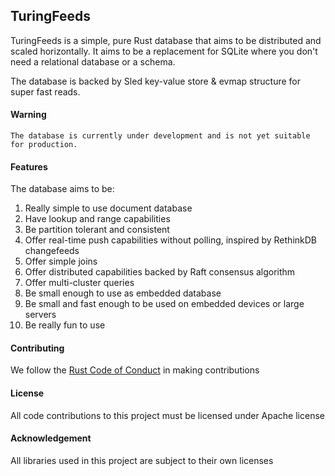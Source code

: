 ## TuringFeeds

TuringFeeds is a simple, pure Rust database that aims to be distributed and scaled horizontally. It aims to be a replacement for SQLite where you don't need a relational database or a schema. 

The database is backed by Sled key-value store & evmap structure for super fast reads.

#### **Warning** 

```
The database is currently under development and is not yet suitable for production.
```

#### Features

The database aims to be:

1. Really simple to use document database
2. Have lookup and range capabilities
3. Be partition tolerant and consistent
4. Offer real-time push capabilities without polling, inspired by RethinkDB changefeeds
5. Offer simple joins
6. Offer distributed capabilities backed by Raft consensus algorithm
7. Offer multi-cluster queries
8. Be small enough to use as embedded database
9. Be small and fast enough to be used on embedded devices or large servers
10. Be really fun to use

#### Contributing

We follow the [Rust Code of Conduct](https://www.rust-lang.org/policies/code-of-conduct) in making contributions

#### License

All code contributions to this project must be licensed under Apache license

#### Acknowledgement

All libraries used in this project are subject to their own licenses